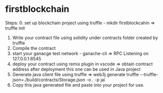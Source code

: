 # firstblockchain

Steps:
0. set up blockchain project using truffle - mkdir firstblockcahin => truffle init
1. Write your contract file using solidity under contracts folder created by truffle
2. Compile the contract
3. start your ganacge test network - ganache-cli => RPC Listening on 127.0.0.1:8545
4. deploy your contract using remix plugin in vscode => obtain contract address after deployment this one can be used in Java project
5. Generate java client file using truffle => web3j generate truffle --truffle-json=./build/contracts/Storage.json -o . -p jai
6. Copy this java generated file and paste into your project for use.


